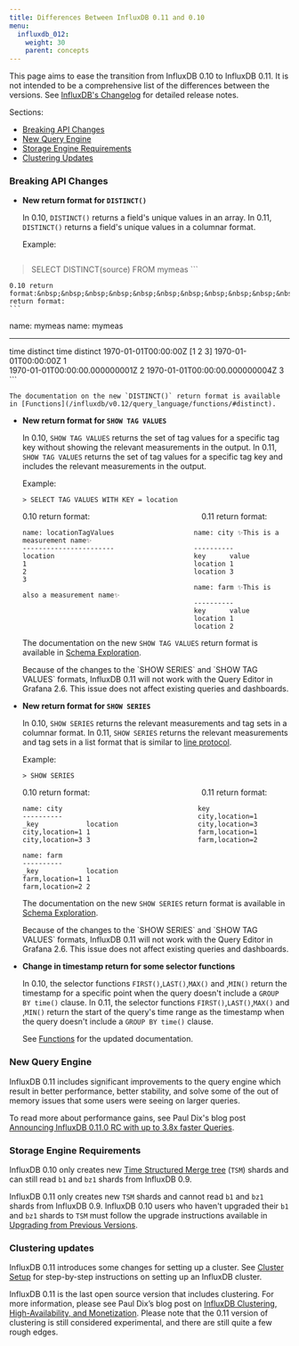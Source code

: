 ```yaml
---
title: Differences Between InfluxDB 0.11 and 0.10
menu:
  influxdb_012:
    weight: 30
    parent: concepts
---
```


This page aims to ease the transition from InfluxDB 0.10 to InfluxDB 0.11.
It is not intended to be a comprehensive list of the differences between the versions.
See [InfluxDB's Changelog](https://github.com/influxdata/influxdb/blob/master/CHANGELOG.md) for detailed release notes.

Sections:

* [Breaking API Changes](/influxdb/v0.12/concepts/010_vs_011/#breaking-api-changes)
* [New Query Engine](/influxdb/v0.12/concepts/010_vs_011/#new-query-engine)
* [Storage Engine Requirements](/influxdb/v0.12/concepts/010_vs_011/#storage-engine-requirements)
* [Clustering Updates](/influxdb/v0.12/concepts/010_vs_011/#clustering-updates)

### Breaking API Changes

* **New return format for `DISTINCT()`**

    In 0.10, `DISTINCT()` returns a field's unique values in an array.
    In 0.11, `DISTINCT()` returns a field's unique values in a columnar format.

    Example:
    ```
> SELECT DISTINCT(source) FROM mymeas
    ```

    0.10 return format:&nbsp;&nbsp;&nbsp;&nbsp;&nbsp;&nbsp;&nbsp;&nbsp;&nbsp;&nbsp;&nbsp;&nbsp;&nbsp;&nbsp;&nbsp;&nbsp;&nbsp;&nbsp;&nbsp;&nbsp;&nbsp;&nbsp;&nbsp;&nbsp;&nbsp;&nbsp;&nbsp;&nbsp;&nbsp;&nbsp;&nbsp;&nbsp;&nbsp;&nbsp;&nbsp;&nbsp;&nbsp;&nbsp;&nbsp;&nbsp;&nbsp;&nbsp;&nbsp;&nbsp;&nbsp;&nbsp;&nbsp;&nbsp;&nbsp;&nbsp;&nbsp;0.11 return format:
    ```
name: mymeas                               name: mymeas
------------                               ------------
time			      distinct             time				                distinct
1970-01-01T00:00:00Z  [1 2 3]              1970-01-01T00:00:00Z		        1                       
                                               1970-01-01T00:00:00.000000001Z	2
                                               1970-01-01T00:00:00.000000004Z	3                      
    ```

    The documentation on the new `DISTINCT()` return format is available in [Functions](/influxdb/v0.12/query_language/functions/#distinct).

* **New return format for `SHOW TAG VALUES`**

    In 0.10, `SHOW TAG VALUES` returns the set of tag values for a specific tag key without showing the relevant measurements in the output.
    In 0.11, `SHOW TAG VALUES` returns the set of tag values for a specific tag key and includes the relevant measurements in the output.

    Example:
    ```
    > SELECT TAG VALUES WITH KEY = location
    ```

    0.10 return format:&nbsp;&nbsp;&nbsp;&nbsp;&nbsp;&nbsp;&nbsp;&nbsp;&nbsp;&nbsp;&nbsp;&nbsp;&nbsp;&nbsp;&nbsp;&nbsp;&nbsp;&nbsp;&nbsp;&nbsp;&nbsp;&nbsp;&nbsp;&nbsp;&nbsp;&nbsp;&nbsp;&nbsp;&nbsp;&nbsp;&nbsp;&nbsp;&nbsp;&nbsp;&nbsp;&nbsp;&nbsp;&nbsp;&nbsp;&nbsp;&nbsp;&nbsp;&nbsp;&nbsp;&nbsp;&nbsp;&nbsp;&nbsp;&nbsp;&nbsp;&nbsp;0.11 return format:
    ```
    name: locationTagValues                    name: city ✨This is a measurement name✨
    -----------------------                    ----------
    location                                   key		value
    1                                          location	1
    2                                          location	3                                 
    3                                    
                                               name: farm ✨This is also a measurement name✨
                                               ----------
                                               key		value
                                               location	1
                                               location	2
    ```

    The documentation on the new `SHOW TAG VALUES` return format is available in [Schema Exploration](/influxdb/v0.12/query_language/schema_exploration/#explore-tag-values-with-show-tag-values).

    <dt> Because of the changes to the `SHOW SERIES` and `SHOW TAG VALUES` formats, InfluxDB 0.11 will not work with the Query Editor in Grafana 2.6.
    This issue does not affect existing queries and dashboards.
    </dt>

* **New return format for `SHOW SERIES`**

    In 0.10, `SHOW SERIES` returns the relevant measurements and tag sets in a columnar format.
    In 0.11, `SHOW SERIES` returns the relevant measurements and tag sets in a list format that is similar to [line protocol](/influxdb/v0.12/concepts/glossary/#line-protocol).

    Example:
    ```
    > SHOW SERIES
    ```

    0.10 return format:&nbsp;&nbsp;&nbsp;&nbsp;&nbsp;&nbsp;&nbsp;&nbsp;&nbsp;&nbsp;&nbsp;&nbsp;&nbsp;&nbsp;&nbsp;&nbsp;&nbsp;&nbsp;&nbsp;&nbsp;&nbsp;&nbsp;&nbsp;&nbsp;&nbsp;&nbsp;&nbsp;&nbsp;&nbsp;&nbsp;&nbsp;&nbsp;&nbsp;&nbsp;&nbsp;&nbsp;&nbsp;&nbsp;&nbsp;&nbsp;&nbsp;&nbsp;&nbsp;&nbsp;&nbsp;&nbsp;&nbsp;&nbsp;&nbsp;&nbsp;&nbsp;0.11 return format:
    ```
    name: city                                  key
    ----------                                  city,location=1
    _key		    location                    city,location=3
    city,location=1	1                           farm,location=1    
    city,location=3	3                           farm,location=2

    name: farm
    ----------
    _key		    location
    farm,location=1	1
    farm,location=2	2
    ```

    The documentation on the new `SHOW SERIES` return format is available in [Schema Exploration](/influxdb/v0.12/query_language/schema_exploration/#explore-series-with-show-series).

    <dt> Because of the changes to the `SHOW SERIES` and `SHOW TAG VALUES` formats, InfluxDB 0.11 will not work with the Query Editor in Grafana 2.6.
    This issue does not affect existing queries and dashboards.
    </dt>

* **Change in timestamp return for some selector functions**

    In 0.10, the selector functions `FIRST()`,`LAST()`,`MAX()` and ,`MIN()` return the timestamp for a specific point when the query doesn't include a `GROUP BY time()` clause.
    In 0.11, the selector functions `FIRST()`,`LAST()`,`MAX()` and ,`MIN()` return the start of the query's time range as the timestamp when the query doesn't include a `GROUP BY time()` clause.

    See [Functions](/influxdb/v0.12/query_language/functions/) for the updated documentation.

### New Query Engine

InfluxDB 0.11 includes significant improvements to the query engine which result in better performance, better stability, and solve some of the out of memory issues that some users were seeing on larger queries.

To read more about performance gains, see Paul Dix's blog post [Announcing InfluxDB 0.11.0 RC with up to 3.8x faster Queries](https://influxdata.com/blog/announcing-influxdb-0-11-0-rc-with-up-to-3-8x-faster-queries/).

### Storage Engine Requirements

InfluxDB 0.10 only creates new [Time Structured Merge tree](/influxdb/v0.12/concepts/storage_engine/#the-new-influxdb-storage-engine-from-lsm-tree-to-b-tree-and-back-again-to-create-the-time-structured-merge-tree) (`TSM`) shards and can still read `b1` and `bz1` shards from InfluxDB 0.9.

InfluxDB 0.11 only creates new `TSM` shards and cannot read `b1` and `bz1` shards from InfluxDB 0.9.
InfluxDB 0.10 users who haven't upgraded their `b1` and `bz1` shards to `TSM` must follow the upgrade instructions available in [Upgrading from Previous Versions](/influxdb/v0.12/administration/upgrading/).

### Clustering updates

InfluxDB 0.11 introduces some changes for setting up a cluster.
See [Cluster Setup](/influxdb/v0.12/clustering/cluster_setup/) for step-by-step instructions on setting up an InfluxDB cluster.

InfluxDB 0.11 is the last open source version that includes clustering. For more information, please see Paul Dix’s blog post on [InfluxDB Clustering, High-Availability, and Monetization](https://influxdata.com/blog/update-on-influxdb-clustering-high-availability-and-monetization/). Please note that the 0.11 version of clustering is still considered experimental, and there are still quite a few rough edges.
